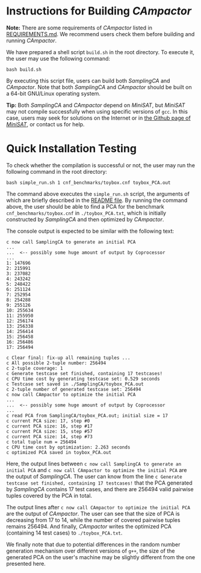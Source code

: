 # Instructions for Building *CAmpactor*

**Note:** There are some requirements of *CAmpactor* listed in [REQUIREMENTS.md](REQUIREMENTS.md). We recommend users check them before building and running *CAmpactor*. 

We have prepared a shell script `build.sh` in the root directory. To execute it, the user may use the following command: 

```
bash build.sh
```

By executing this script file, users can build both *SamplingCA* and *CAmpactor*. Note that both *SamplingCA* and *CAmpactor* should be built on a 64-bit GNU/Linux operating system. 

**Tip:** Both *SamplingCA* and *CAmpactor* depend on *MiniSAT*, but *MiniSAT* may not compile successfully when using specific versions of `gcc`. In this case, users may seek for solutions on the Internet or in [the Github page of *MiniSAT*](https://github.com/niklasso/minisat),  or contact us for help. 

# Quick Installation Testing

To check whether the compilation is successful or not, the user may run the following command in the root directory: 

```
bash simple_run.sh 1 cnf_benchmarks/toybox.cnf toybox_PCA.out
```

The command above executes the `simple_run.sh` script, the arguments of which are briefly described in the [README file](README.md). By running the command above, the user should be able to find a PCA for the benchmark `cnf_benchmarks/toybox.cnf` in `./toybox_PCA.txt`, which is initially constructed by *SamplingCA* and then optimized by *CAmpactor*. 

The console output is expected to be similar with the following text:

```
c now call SamplingCA to generate an initial PCA
...
...  <-- possibly some huge amount of output by Coprocessor
...
1: 147696
2: 215991
3: 237082
4: 243242
5: 248422
6: 251124
7: 252954
8: 254288
9: 255126
10: 255634
11: 255950
12: 256174
13: 256338
14: 256414
15: 256458
16: 256486
17: 256494

c Clear final: fix-up all remaining tuples ...
c All possible 2-tuple number: 256494
c 2-tuple coverage: 1
c Generate testcase set finished, containing 17 testcases!
c CPU time cost by generating testcase set: 0.529 seconds
c Testcase set saved in ./SamplingCA/toybox_PCA.out
c 2-tuple number of generated testcase set: 256494
c now call CAmpactor to optimize the initial PCA
...
...  <-- possibly some huge amount of output by Coprocessor
...
c read PCA from SamplingCA/toybox_PCA.out; initial size = 17
c current PCA size: 17, step #0 
c current PCA size: 16, step #17 
c current PCA size: 15, step #57 
c current PCA size: 14, step #73 
c total tuple num = 256494
c CPU time cost by optimization: 2.263 seconds
c optimized PCA saved in toybox_PCA.out
```

Here, the output lines between `c now call SamplingCA to generate an initial PCA` and `c now call CAmpactor to optimize the initial PCA` are the output of *SamplingCA*. The user can know from the line `c Generate testcase set finished, containing 17 testcases!` that the PCA generated by *SamplingCA* contains 17 test cases, and there are 256494 valid pairwise tuples covered by the PCA in total. 

The output lines after `c now call CAmpactor to optimize the initial PCA` are the output of *CAmpactor*. The user can see that the size of PCA is decreasing from 17 to 14, while the number of covered pairwise tuples remains 256494. And finally, *CAmpactor* writes the optimized PCA (containing 14 test cases) to `./toybox_PCA.txt`. 

We finally note that due to potential differences in the random number generation mechanism over different versions of `g++`, the size of the generated PCA on the user's machine may be slightly different from the one presented here. 
